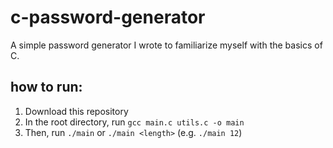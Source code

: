 # c-password-generator
A simple password generator I wrote to familiarize myself with the basics of C.

## how to run:
1. Download this repository
2. In the root directory, run `gcc main.c utils.c -o main`
3. Then, run `./main` or `./main <length>` (e.g. `./main 12`)
